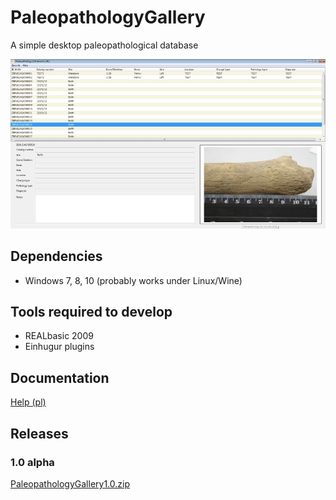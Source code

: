 # PaleopathologyGallery
A simple desktop paleopathological database

![The main screen of the program.](docs/winMain.jpg)

## Dependencies

- Windows 7, 8, 10 (probably works under Linux/Wine)

## Tools required to develop

- REALbasic 2009
- Einhugur plugins

## Documentation

[Help (pl)](https://github.com/pjaskulski/PaleopathologyGallery/blob/master/docs/paleopathology.md)

## Releases

### 1.0 alpha

[PaleopathologyGallery1.0.zip](https://github.com/pjaskulski/PaleopathologyGallery/releases/download/ver1.0/PaleopathologyGallery1.0.zip)
